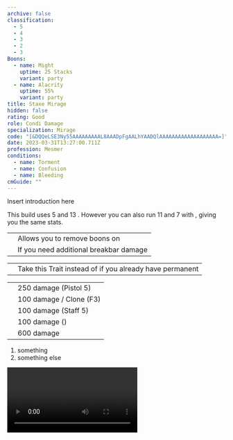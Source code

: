 ```yaml
---
archive: false
classification:
  - 5
  - 4
  - 3
  - 2
  - 3
Boons:
  - name: Might
    uptime: 25 Stacks
    variant: party
  - name: Alacrity
    uptime: 55%
    variant: party
title: Staxe Mirage
hidden: false
rating: Good
role: Condi Damage
specialization: Mirage
code: "[&DQQeLSE3Ny55AAAAAAAAAL8AAADpFgAALhYAADQlAAAAAAAAAAAAAAAAAAA=]"
date: 2023-03-31T13:27:00.711Z
profession: Mesmer
conditions:
  - name: Torment
  - name: Confusion
  - name: Bleeding
cmGuide: ""
---
```

Insert introduction here

<Divider text="Equipment"/>

<CharacterWithAr>
<Character title="Staxe Mirage" gear='{"attributes":{"profession":"Mesmer","specialization":"Mirage","data":{"Health":20522,"Armor":2192,"Power":2923,"Precision":1633,"Toughness":1225,"Vitality":1460,"Ferocity":0,"Condition Damage":2803,"Expertise":1198,"Concentration":475,"Healing Power":0,"Agony Resistance":150,"Condition Duration":0.9986666666666666,"Boon Duration":0.31666666666666665,"Critical Chance":0.6014285714285714,"Critical Damage":1.5,"Clone Critical Chance":0.3514285714285714,"Phantasm Critical Chance":0.3514285714285714,"Phantasm Critical Damage":1.5,"Power Coefficient":1670,"Power2 Coefficient":0,"Burning Coefficient":0,"Bleeding Coefficient":14.467571428571429,"Poison Coefficient":0.7,"Torment Coefficient":19.97,"Confusion Coefficient":6.18,"Flat DPS":0,"Siphon Base Coefficient":139.75,"Effective Power":5702.981785714286,"NonCrit Effective Power":4384.5,"Power DPS":3667.3005707134607,"Power2 DPS":0,"Siphon DPS":139.75,"Bleeding Damage":309.0425,"Bleeding Stacks":28.915852761904763,"Bleeding DPS":8936.227427170954,"Burning Damage":918.8806249999999,"Burning Stacks":0,"Burning DPS":0,"Confusion Damage":364.336375,"Confusion Stacks":12.351759999999999,"Confusion DPS":4500.195463269999,"Poison Damage":327.73,"Poison Stacks":1.3990666666666665,"Poison DPS":458.5161186666666,"Torment Damage":461.61375,"Torment Stacks":39.91337333333333,"Torment DPS":18424.56193955,"Damage":36126.55151937108,"Effective Health":89520843.78109454,"Survivability":45511.35931931598,"Effective Healing":390,"Healing":390}},"armor":{"weight":"Light","helmAffix":"Viper","helmRuneId":24848,"helmRune":"Nightmare","helmRuneCount":6,"helmInfusionId":37130,"shouldersAffix":"Viper","shouldersRuneId":24848,"shouldersRune":"Nightmare","shouldersRuneCount":6,"shouldersInfusionId":37130,"coatAffix":"Viper","coatRuneId":24848,"coatRune":"Nightmare","coatRuneCount":6,"coatInfusionId":37130,"glovesAffix":"Viper","glovesRuneId":24848,"glovesRune":"Nightmare","glovesRuneCount":6,"glovesInfusionId":37130,"leggingsAffix":"Viper","leggingsRuneId":24848,"leggingsRune":"Nightmare","leggingsRuneCount":6,"leggingsInfusionId":37130,"bootsAffix":"Viper","bootsRuneId":24848,"bootsRune":"Nightmare","bootsRuneCount":6,"bootsInfusionId":86113},"weapon":{"weapon1MainId":76158,"weapon1MainType":"Axe","weapon1MainSigil1Id":44944,"weapon1MainAffix":"Viper","weapon1MainInfusion1Id":86113,"weapon1OffId":30693,"weapon1OffType":"Pistol","weapon1OffSigilId":24607,"weapon1OffAffix":"Viper","weapon1OffInfusionId":86113,"weapon2MainId":30698,"weapon2MainType":"Staff","weapon2MainSigil1Id":44944,"weapon2MainAffix":"Viper","weapon2MainInfusion1Id":86113,"weapon2MainInfusion2Id":86113,"weapon2MainSigil2Id":24607},"backAndTrinket":{"backItemAffix":"Viper","backItemInfusion1Id":86113,"backItemInfusion2Id":86113,"amuletAffix":"Viper","ring1Affix":"Viper","ring1Infusion1Id":86113,"ring1Infusion2Id":86113,"ring1Infusion3Id":86113,"ring2Affix":"Viper","ring2Infusion1Id":86113,"ring2Infusion2Id":86113,"ring2Infusion3Id":86113,"accessory1Affix":"Viper","accessory1InfusionId":86113,"accessory2Affix":"Viper","accessory2InfusionId":86113},"consumables":{"foodId":91878,"utilityId":77567},"skills":{"healId":21750,"utility1Id":10234,"utility2Id":10232,"utility3Id":41065,"eliteId":45449},"assumedBuffs":{"value":[{"id":"might","type":"Boon"},{"id":"fury","type":"Boon"},{"id":"protection","type":"Boon"},{"id":"vulnerability","type":"Condition"},{"id":"jade-bot","gw2id":96613,"type":"Item"},{"id":"omnipotion","gw2id":79722,"type":"Item"}]},"traits":{"selection":[[670,669,671],[700,1889,1950],[2110,2098,2070]],"lines":[45,1,59]}}'>

This build uses 5 <Item name="Malign +9 Agony Infusion"/> and 13 <Item name="Spiteful +9 Agony Infusion"/>. However you can also run 11 <Item name="Malign +9 Agony Infusion"/> and 7 <Item name="Spiteful +9 Agony Infusion"/> with <Item id="91876"/>, giving you the same stats. 
  
</Character>
</CharacterWithAr>

<Divider text="Build"/>

<Grid>
<GridItem sm="7">
<Traits traits1Id="1" traits1="Dueling" traits1SelectedIds="700,1889,1950" traits2Id="45" traits2="Chaos" traits2SelectedIds="670,669,671" traits3Id="59" traits3="Mirage" traits3SelectedIds="2082,2098,2070"/>
</GridItem>

<GridItem sm="5">
<Card title="Situational Skills">

|||
|-|-|
| <Skill name="Arcane Thievery" size="big" disableText/> | Allows you to remove boons on <Instability name="No Pain, No Gain"/>                                                                                                                                      |
| <Skill name="Signet of Humility" size="big" disableText/> | If you need additional breakbar damage |

</Card>

</GridItem>
</Grid>

<Divider text="Further information"/>

<Grid>
<GridItem sm="7">
<Card title="Situational Traits">

|                                                         |                                                                                                                                |
| ------------------------------------------------------- | ------------------------------------------------------------------------------------------------------------------------------ |
| <Trait name="Riddle of Sand" size="big" disableText/> | Take this Trait instead of <Trait name="Renewing Oasis"/> if you already have permanent <Boon name="Regeneration" /> |

</Card>

</GridItem>

<GridItem sm="5">

<Card title="Defiance Bar Damage">

|                                            |                                                                                   |
| ------------------------------------------ | --------------------------------------------------------------------------------- |
| <Skill name="magicbullet" size="big" disableText/> | 250 damage (Pistol 5)                                                           |
| <Skill name="Diversion" size="big" disableText/> | 100 damage / Clone (F3) |
| <Skill name="chaosstorm" size="big" disableText/> | 100 damage (Staff 5) |
| <Skill name="13733" size="big" disableText/> | 100 damage  (<Trait name="methodofmadness" />) |
| <Skill name="signetofhumility" size="big" disableText/> | 600 damage |

</Card>
</GridItem>
</Grid>

<Divider text="Rotation / Skill usage"/>

<Grid>
<GridItem sm="6">

<Card title="Precasting">

1. something
2. something else

</Card>
</GridItem>

<GridItem sm="6">
<Card title="Example POV">

<Video youtube="VI3ZbbNrwzk" caption="by Feint"/>
</Card>



</GridItem>
</Grid>
